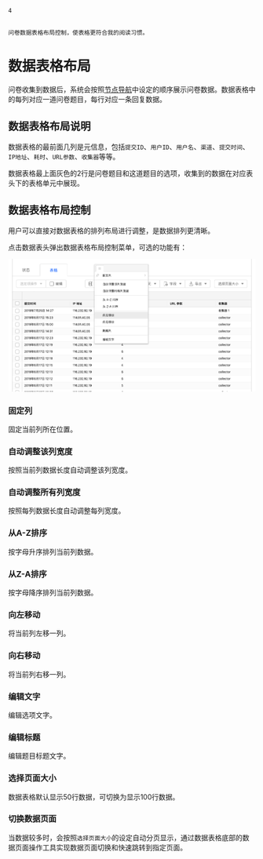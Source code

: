```index
4
```
```tag

```
```summary
问卷数据表格布局控制，使表格更符合我的阅读习惯。
```
# 数据表格布局
问卷收集到数据后，系统会按照[节点导航](../../04layoutOfEditor/03components/06outline.md)中设定的顺序展示问卷数据。数据表格中的每列对应一道问卷题目，每行对应一条回复数据。

## 数据表格布局说明
数据表格的最前面几列是元信息，包括`提交ID`、`用户ID`、`用户名`、`渠道`、`提交时间`、`IP地址`、`耗时`、`URL参数`、`收集器`等等。

数据表格最上面灰色的2行是问卷题目和这道题目的选项，收集到的数据在对应表头下的表格单元中展现。

## 数据表格布局控制
用户可以直接对数据表格的排列布局进行调整，是数据排列更清晰。

点击数据表头弹出数据表格布局控制菜单，可选的功能有：

<img src='../assets/01dataTable/01dataTableLayout/editDataTableColumn.png'>

### 固定列
固定当前列所在位置。

### 自动调整该列宽度
按照当前列数据长度自动调整该列宽度。

### 自动调整所有列宽度
按照每列数据长度自动调整每列宽度。

### 从A-Z排序
按字母升序排列当前列数据。

### 从Z-A排序
按字母降序排列当前列数据。

### 向左移动
将当前列左移一列。

### 向右移动
将当前列右移一列。

### 编辑文字
编辑选项文字。

### 编辑标题
编辑题目标题文字。

### 选择页面大小
数据表格默认显示50行数据，可切换为显示100行数据。

### 切换数据页面
当数据较多时，会按照`选择页面大小`的设定自动分页显示，通过数据表格底部的数据页面操作工具实现数据页面切换和快速跳转到指定页面。